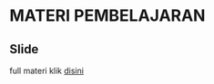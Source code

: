 # MATERI PEMBELAJARAN

## Slide
full materi klik [disini](https://docs.google.com/presentation/d/1cJ_eVE3TBnzB2_D1OJo9n0zf25nrSXia5XMqSmO5MF0/edit?usp=sharing)